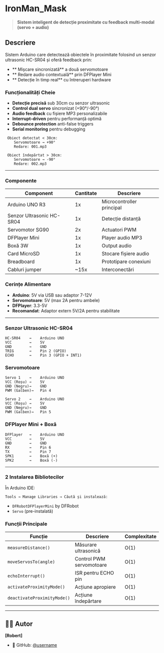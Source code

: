 # IronMan_Mask

> **Sistem inteligent de detecție proximitate cu feedback multi-modal (servo + audio)**


## Descriere

Sistem Arduino care detectează obiectele în proximitate folosind un senzor ultrasonic HC-SR04 și oferă feedback prin:
- ** Mișcare sincronizată** a două servomotoare 
- ** Redare audio contextuală** prin DFPlayer Mini
- ** Detecție în timp real** cu întreruperi hardware

###  Funcționalități Cheie

-  **Detecție precisă** sub 30cm cu senzor ultrasonic
-  **Control dual servo** sincronizat (+90°/-90°)
-  **Audio feedback** cu fișiere MP3 personalizabile
-  **Interrupt-driven** pentru performanță optimă
-  **Debounce protection** anti-false triggers
-  **Serial monitoring** pentru debugging


```
 Obiect detectat < 30cm:
    Servomotoare → +90°
    Redare: 001.mp3

 Obiect îndepărtat > 30cm:
    Servomotoare → -90° 
    Redare: 002.mp3
```

---

###  Componente

| Component | Cantitate | Descriere |
|-----------|-----------|-----------|
| Arduino UNO R3 | 1x | Microcontroller principal |
| Senzor Ultrasonic HC-SR04 | 1x | Detecție distanță |
| Servomotor SG90 | 2x | Actuatori PWM |
| DFPlayer Mini | 1x | Player audio MP3 |
| Boxă 3W | 1x | Output audio |
| Card MicroSD | 1x | Stocare fișiere audio |
| Breadboard | 1x | Prototipare conexiuni |
| Cabluri jumper | ~15x | Interconectări |

### Cerințe Alimentare
- **Arduino**: 5V via USB sau adaptor 7-12V
- **Servomotoare**: 5V (max 2A pentru ambele)
- **DFPlayer**: 3.3-5V
- **Recomandat**: Adaptor extern 5V/2A pentru stabilitate

---

###  Senzor Ultrasonic HC-SR04
```
HC-SR04    →    Arduino UNO
VCC        →    5V
GND        →    GND  
TRIG       →    Pin 2 (GPIO)
ECHO       →    Pin 3 (GPIO + INT1)
```

###  Servomotoare  
```
Servo 1    →    Arduino UNO
VCC (Roșu) →    5V
GND (Negru)→    GND
PWM (Galben)→   Pin 4

Servo 2    →    Arduino UNO  
VCC (Roșu) →    5V
GND (Negru)→    GND
PWM (Galben)→   Pin 5
```

### DFPlayer Mini + Boxă
```
DFPlayer   →    Arduino UNO
VCC        →    5V
GND        →    GND
RX         →    Pin 6
TX         →    Pin 7
SPK1       →    Boxă (+)
SPK2       →    Boxă (-)
```

---




### 2️ Instalarea Bibliotecilor

În Arduino IDE:
```
Tools → Manage Libraries → Căută și instalează:
```
- `DFRobotDFPlayerMini` by DFRobot
- `Servo` (pre-instalată)






### Funcții Principale

| Funcție | Descriere | Complexitate |
|---------|-----------|--------------|
| `measureDistance()` | Măsurare ultrasonică | O(1) |
| `moveServosTo(angle)` | Control PWM servomotoare | O(1) |
| `echoInterrupt()` | ISR pentru ECHO pin | O(1) |
| `activateProximityMode()` | Acțiune apropiere | O(1) |
| `deactivateProximityMode()` | Acțiune îndepărtare | O(1) |

---




## 👨‍💻 Autor

**[Robert]**
- 🐙 GitHub: [@username](https://github.com/Robert326)



<div align="center">


</div>
